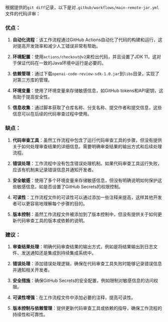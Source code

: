 根据提供的`git diff`记录，以下是对`.github/workflows/main-remote-jar.yml`文件的代码评审：

### 优点：

1. **自动化流程**：该工作流程通过GitHub Actions自动化了代码的构建和运行，这对提高开发效率和减少人工错误非常有帮助。

2. **环境配置**：使用`actions/checkout@v2`来检出代码，并且设置了JDK 11，这对于保证代码在一致的Java环境中运行是必要的。

3. **依赖管理**：通过下载`openai-code-review-sdk-1.0.jar`到`libs`目录，实现了对第三方库的管理。

4. **环境变量**：使用了环境变量来存储敏感信息，如GitHub tokens和API密钥，这有助于提高安全性。

5. **信息收集**：通过脚本获取了仓库名称、分支名称、提交作者和提交信息，这些信息可以在后续的代码审查过程中使用。

### 缺点：

1. **代码审查工具**：虽然工作流程中包含了运行代码审查工具的步骤，但没有提供关于如何处理审查结果的详细信息。需要明确审查结果的输出方式和后续处理流程。

2. **错误处理**：工作流程中没有包含错误处理机制。如果代码审查工具运行失败，应该有机制来记录错误信息并通知开发者。

3. **安全敏感**：使用了多个环境变量来存储敏感信息，但没有明确说明如何保护这些敏感信息，如是否设置了GitHub Secrets的权限控制。

4. **可读性**：工作流程文件的可读性可以通过添加一些注释来提高，这样其他开发者可以更容易地理解每个步骤的目的。

5. **版本控制**：虽然工作流程文件被添加到了版本控制中，但没有提供关于如何更新代码审查工具的版本或依赖的说明。

### 建议：

1. **审查结果处理**：明确代码审查结果的输出方式，例如是将结果输出到日志文件、发送通知还是集成到持续集成系统中。

2. **错误处理**：添加错误处理逻辑，确保在代码审查工具失败时能够记录错误信息并通知相关开发者。

3. **安全措施**：确保GitHub Secrets的安全配置，例如限制对敏感信息的访问权限。

4. **可读性增强**：在工作流程文件中添加必要的注释，提高可读性。

5. **版本控制与依赖管理**：提供更新代码审查工具或依赖的指导，确保工作流程的持续性和可靠性。